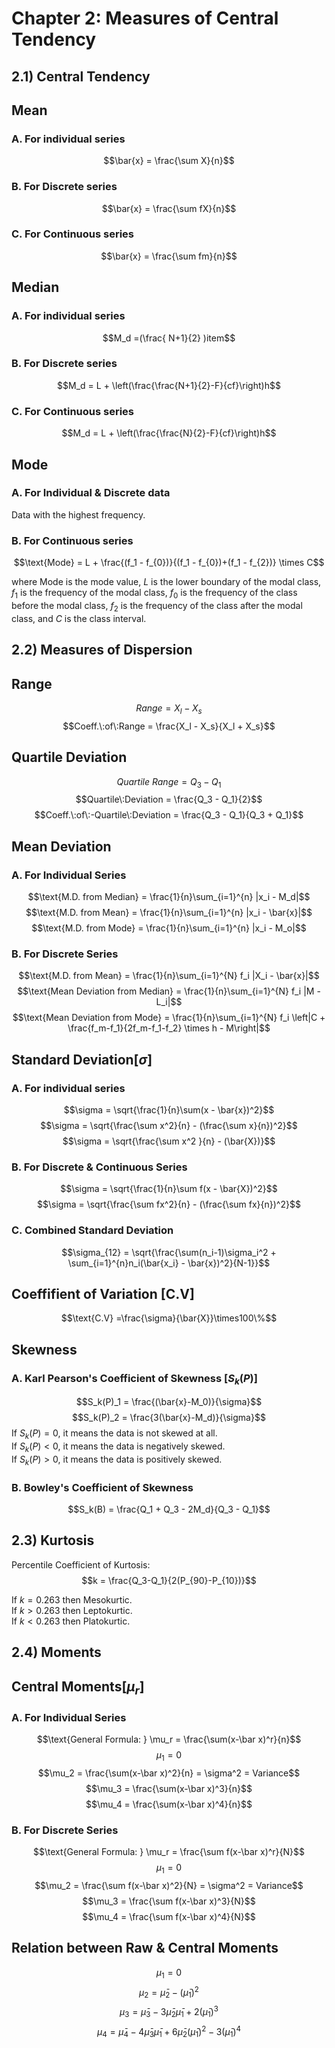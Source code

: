 # Chapter 2: Measures of Central Tendency

## 2.1) Central Tendency
## Mean
### A. For individual series
$$\bar{x} = \frac{\sum X}{n}$$
 ### B. For Discrete series
$$\bar{x} = \frac{\sum fX}{n}$$
 ### C. For Continuous series
$$\bar{x} = \frac{\sum fm}{n}$$

## Median
### A. For individual series
$$M_d =(\frac{ N+1}{2} )item$$

 ### B. For Discrete series

$$M_d = L + \left(\frac{\frac{N+1}{2}-F}{cf}\right)h$$


 ### C. For Continuous series
$$M_d = L + \left(\frac{\frac{N}{2}-F}{cf}\right)h$$



## Mode
### A. For Individual & Discrete data
Data with the highest frequency.

 ### B. For Continuous series
$$\text{Mode} = L + \frac{(f_1 - f_{0})}{(f_1 - f_{0})+(f_1 - f_{2})} \times C$$

where $\text{Mode}$ is the mode value, $L$ is the lower boundary of the modal class, $f_1$ is the frequency of the modal class, $f_{0}$ is the frequency of the class before the modal class, $f_2$ is the frequency of the class after the modal class, and $C$ is the class interval.

## 2.2) Measures of Dispersion

## Range
$$Range = X_l - X_s$$
$$Coeff.\:of\:Range = \frac{X_l - X_s}{X_l + X_s}$$

## Quartile Deviation
$$Quartile\:Range = Q_3 - Q_1$$
$$Quartile\:Deviation = \frac{Q_3 - Q_1}{2}$$
$$Coeff.\:of\:-Quartile\:Deviation = \frac{Q_3 - Q_1}{Q_3 + Q_1}$$

## Mean Deviation
### A. For Individual Series
$$\text{M.D. from Median} = \frac{1}{n}\sum_{i=1}^{n} |x_i - M_d|$$
$$\text{M.D. from Mean} = \frac{1}{n}\sum_{i=1}^{n} |x_i - \bar{x}|$$
$$\text{M.D. from Mode} = \frac{1}{n}\sum_{i=1}^{n} |x_i - M_o|$$

### B. For Discrete Series
$$\text{M.D. from Mean} = \frac{1}{n}\sum_{i=1}^{N} f_i |X_i - \bar{x}|$$
$$\text{Mean Deviation from Median} = \frac{1}{n}\sum_{i=1}^{N} f_i |M - L_i|$$
$$\text{Mean Deviation from Mode} = \frac{1}{n}\sum_{i=1}^{N} f_i \left|C + \frac{f_m-f_1}{2f_m-f_1-f_2} \times h - M\right|$$

## Standard Deviation[$\sigma$]
### A. For individual series
$$\sigma = \sqrt{\frac{1}{n}\sum(x - \bar{x})^2}$$
$$\sigma = \sqrt{\frac{\sum x^2}{n} - (\frac{\sum x}{n})^2}$$
$$\sigma = \sqrt{\frac{\sum x^2 }{n} - (\bar{X})}$$

### B. For Discrete & Continuous Series
$$\sigma = \sqrt{\frac{1}{n}\sum f(x - \bar{X})^2}$$
$$\sigma = \sqrt{\frac{\sum fx^2}{n} - (\frac{\sum fx}{n})^2}$$

### C. Combined Standard Deviation
$$\sigma_{12} = \sqrt{\frac{\sum(n_i-1)\sigma_i^2 + \sum_{i=1}^{n}n_i(\bar{x_i} - \bar{x})^2}{N-1}}$$

## Coeffifient of Variation [C.V]

$$\text{C.V} =\frac{\sigma}{\bar{X}}\times100\%$$

## Skewness

### A. Karl Pearson's Coefficient of Skewness [$S_k(P)$]
$$S_k(P)_1 = \frac{(\bar{x}-M_0)}{\sigma}$$
$$S_k(P)_2 = \frac{3(\bar{x}-M_d)}{\sigma}$$
If $S_k(P) = 0$, it means the data is not skewed at all.<br/>
If $S_k(P) < 0$, it means the data is negatively skewed. <br/>
If $S_k(P) > 0$, it means the data is positively skewed. 

### B. Bowley's Coefficient of Skewness
$$S_k(B) = \frac{Q_1 + Q_3 - 2M_d}{Q_3 - Q_1}$$


## 2.3) Kurtosis

Percentile Coefficient of Kurtosis:
$$k = \frac{Q_3-Q_1}{2(P_{90}-P_{10})}$$

If $k = 0.263$ then Mesokurtic.<br/>
If $k > 0.263$ then Leptokurtic.<br/>
If $k < 0.263$ then Platokurtic.<br/>

## 2.4) Moments
## Central Moments[$\mu_r$]
### A. For Individual Series
$$\text{General Formula: } \mu_r = \frac{\sum(x-\bar x)^r}{n}$$
$$\mu_1 = 0$$
$$\mu_2 = \frac{\sum(x-\bar x)^2}{n} = \sigma^2 = Variance$$
$$\mu_3 = \frac{\sum(x-\bar x)^3}{n}$$
$$\mu_4 = \frac{\sum(x-\bar x)^4}{n}$$

### B. For Discrete Series
$$\text{General Formula: } \mu_r = \frac{\sum f(x-\bar x)^r}{N}$$
$$\mu_1 = 0$$
$$\mu_2 = \frac{\sum f(x-\bar x)^2}{N} = \sigma^2 = Variance$$
$$\mu_3 = \frac{\sum f(x-\bar x)^3}{N}$$
$$\mu_4 = \frac{\sum f(x-\bar x)^4}{N}$$

## Relation between Raw & Central Moments
$$\mu_1 = 0 $$
$$\mu_2 = \bar\mu_2 - (\bar\mu_1)^2$$
$$\mu_3 = \bar\mu_3 - 3\bar\mu_2\bar\mu_1 +2(\bar\mu_1)^3$$
$$\mu_4 = \bar\mu_4 - 4\bar\mu_3\bar\mu_1 + 6\bar\mu_2(\bar\mu_1)^2 - 3(\bar\mu_1)^4$$

